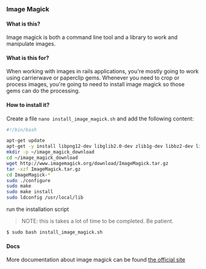 ### Image Magick

#### What is this?

Image magick is both a command line tool and a library to work and manipulate images.

#### What is this for?

When working with images in rails applications, you're mostly going to work using carrierwave or paperclip gems. Whenever you need to crop or process images, you're going to need to install image magick so those gems can do the processing.

#### How to install it?

Create a file `nano install_image_magick.sh` and add the following content:

```bash
#!/bin/bash

apt-get update
apt-get -y install libpng12-dev libglib2.0-dev zlib1g-dev libbz2-dev libtiff4-dev libjpeg8-dev
mkdir -p ~/image_magick_download
cd ~/image_magick_download
wget http://www.imagemagick.org/download/ImageMagick.tar.gz
tar -xzf ImageMagick.tar.gz
cd ImageMagick-*
sudo ./configure
sudo make
sudo make install
sudo ldconfig /usr/local/lib
```

run the installation script

> NOTE: this is takes a lot of time to be completed. Be patient.

```bash
$ sudo bash install_image_magick.sh
```

#### Docs

More documentation about image magick can be found [the official site](http://www.imagemagick.org/script/resources.php)
